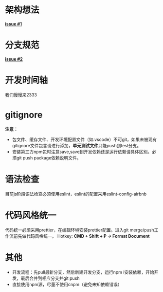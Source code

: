 # 架构想法
[**issue #1**](https://github.com/zjuwkk/newQCW/issues/1)

# 分支规范
[**issue #2**](https://github.com/zjuwkk/newQCW/issues/2)

# 开发时间轴
我们慢慢来2333

# gitignore
**注意：** 
- 包文件、缓存文件、开发环境配置文件（如.vscode）不可git，如果未被现有gitignore文件包含请进行添加，**单元测试文件**只能push到test分支。
- 安装第三方npm包时注意save,save到开发依赖还是运行依赖请具体区别。必须git push package依赖说明文件。

# 语法检查
目前js阶段语法检查必须使用eslint，eslint的配置采用eslint-config-airbnb

# 代码风格统一
代码统一必须采用prettier，在编辑环境安装prettier配置。进入git merge/push工作流前先做代码风格统一。
Hotkey: **CMD + Shift + P -> Format Document**

# 其他
- 开发流程：先pull最新分支，然后新建开发分支，运行npm i安装依赖，开始开发，最后合并到相应分支并git push
- 直接使用npm源，尽量不使用cnpm（避免未知依赖错误）